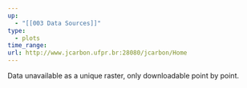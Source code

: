 ```yaml
---
up:
  - "[[003 Data Sources]]"
type:
  - plots
time_range: 
url: http://www.jcarbon.ufpr.br:28080/jcarbon/Home
---
```

Data unavailable as a unique raster, only downloadable point by point.